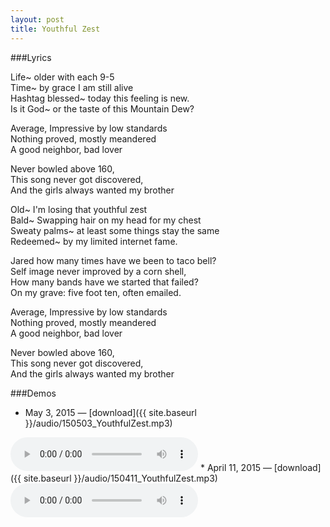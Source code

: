 ```yaml
---
layout: post
title: Youthful Zest
---
```


###Lyrics

Life~ older with each 9-5  
Time~ by grace I am still alive  
Hashtag blessed~ today this feeling is new.  
Is it God~ or the taste of this Mountain Dew?  

Average, Impressive by low standards  
Nothing proved, mostly meandered  
A good neighbor, bad lover  

Never bowled above 160,  
This song never got discovered,  
And the girls always wanted my brother  

Old~ I'm losing that youthful zest  
Bald~ Swapping hair on my head for my chest  
Sweaty palms~ at least some things stay the same  
Redeemed~ by my limited internet fame.  

Jared how many times have we been to taco bell?  
Self image never improved by a corn shell,  
How many bands have we started that failed?  
On my grave: five foot ten, often emailed.  

Average, Impressive by low standards  
Nothing proved, mostly meandered  
A good neighbor, bad lover  

Never bowled above 160,  
This song never got discovered,  
And the girls always wanted my brother  

###Demos
* May 3, 2015 — [download]({{ site.baseurl }}/audio/150503_YouthfulZest.mp3)  
<audio controls>
	<source src="{{ site.baseurl }}/audio/150503_YouthfulZest.mp3" type="audio/mpeg">
</audio>
* April 11, 2015 — [download]({{ site.baseurl }}/audio/150411_YouthfulZest.mp3)  
<audio controls>
	<source src="{{ site.baseurl }}/audio/150411_YouthfulZest.mp3" type="audio/mpeg">
</audio>